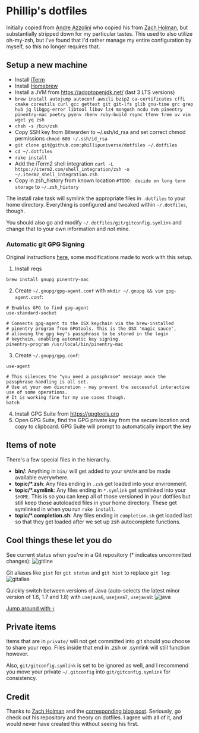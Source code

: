 # Phillip's dotfiles

Initially copied from [Andre Azzolini](https://github.com/apazzolini/dotfiles) who copied his from [Zach Holman](https://github.com/holman/dotfiles), but 
substantially stripped down for my particular tastes. This used to also 
utilize oh-my-zsh, but I've found that I'd rather manage my entire 
configuration by myself, so this no longer requires that.

## Setup a new machine

- Install [iTerm](https://iterm2.com/)
- Install [Homebrew](https://brew.sh/)
- Install a JVM from https://adoptopenjdk.net/ (last 3 LTS versions)
- `brew install autojump autoconf awscli bzip2 ca-certificates cffi cmake coreutils curl gcc gettext git git-lfs glib gnu-time grc grep hub jq libgpg-error libtool libuv lz4 mongosh ncdu nvm pinentry pinentry-mac poetry pyenv rbenv ruby-build rsync tfenv tree uv vim wget yq zsh`
- `chsh -s /bin/zsh`
- Copy SSH key from Bitwarden to ~/.ssh/id_rsa and set correct chmod permissions `chmod 600 ~/.ssh/id_rsa`
- `git clone git@github.com:phillipuniverse/dotfiles ~/.dotfiles`
- `cd ~/.dotfiles`
- `rake install`
- Add the iTerm2 shell integration `curl -L https://iterm2.com/shell_integration/zsh -o ~/.iterm2_shell_integration.zsh`
- Copy in zsh_history from known location `#TODO: decide on long term storage` to `~/.zsh_history`

The install rake task will symlink the appropriate files in `.dotfiles` to your
home directory. Everything is configured and tweaked within `~/.dotfiles`,
though.

You should also go and modify `~/.dotfiles/git/gitconfig.symlink` and change that to your own information and not mine.

### Automatic git GPG Signing

Original instructions [here](https://gist.github.com/bmhatfield/cc21ec0a3a2df963bffa3c1f884b676b#file-setup-gpg), some modifications made to work with this setup. 

1. Install reqs
  ```console
  brew install gnupg pinentry-mac
  ```

2. Create `~/.gnupg/gpg-agent.conf` with `mkdir ~/.gnupg && vim gpg-agent.conf`:

```
# Enables GPG to find gpg-agent
use-standard-socket

# Connects gpg-agent to the OSX keychain via the brew-installed
# pinentry program from GPGtools. This is the OSX 'magic sauce',
# allowing the gpg key's passphrase to be stored in the login
# keychain, enabling automatic key signing.
pinentry-program /usr/local/bin/pinentry-mac
```

3. Create `~/.gnupg/gpg.conf`:

```
use-agent

# This silences the "you need a passphrase" message once the passphrase handling is all set.
# Use at your own discretion - may prevent the successful interactive use of some operations.
# It is working fine for my use cases though.
batch
```

4. Install GPG Suite from https://gpgtools.org
5. Open GPG Suite, find the GPG private key from the secure location and copy to clipboard. GPG Suite will prompt to automatically import the key

## Items of note <Section blatantly ripped off>

There's a few special files in the hierarchy.

- **bin/**: Anything in `bin/` will get added to your `$PATH` and be made
  available everywhere.
- **topic/\*.zsh**: Any files ending in `.zsh` get loaded into your
  environment.
- **topic/\*.symlink**: Any files ending in `*.symlink` get symlinked into
  your `$HOME`. This is so you can keep all of those versioned in your dotfiles
  but still keep those autoloaded files in your home directory. These get
  symlinked in when you run `rake install`.
- **topic/\*.completion.sh**: Any files ending in `completion.sh` get loaded
  last so that they get loaded after we set up zsh autocomplete functions.

## Cool things these let you do

See current status when you're in a Git repository (* indicates uncommitted changes):
![gitline](http://f.cl.ly/items/302c0v3j0v0N2D0l2v44/Screen%20Shot%202015-01-28%20at%209.56.16%20PM.png)

Git aliases like `gist` for `git status` and `git hist` to replace `git log`:
![gitalias](http://cl.ly/image/2t2j0t0T3r3z/Screen%20Shot%202015-01-28%20at%209.59.15%20PM.png)

Quickly switch between versions of Java (auto-selects the latest minor version of 1.6, 1.7 and 1.8) with `usejava6`, `usejava7`, `usejava8`:
![java](http://cl.ly/image/3L0M0m1V3B2r/Screen%20Shot%202015-01-28%20at%2010.07.47%20PM.png)

[Jump around with `j`](https://github.com/joelthelion/autojump)

## Private items

Items that are in `private/` will not get committed into git should you choose to share your repo.
Files inside that end in .zsh or .symlink will still function however.

Also, `git/gitconfig.symlink` is set to be ignored as well, and I recommend you move your private
`~/.gitconfig` into `git/gitconfig.symlink` for consistency.

## Credit

Thanks to [Zach Holman](http://github.com/holman/dotfiles) and the [corresponding blog post](http://zachholman.com/2010/08/dotfiles-are-meant-to-be-forked/). Seriously, go check
out his repository and theory on dotfiles. I agree with all of it, and would
never have created this without seeing his first.
